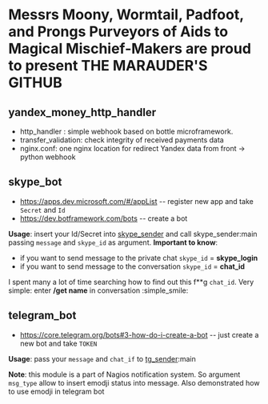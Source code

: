 Messrs Moony, Wormtail, Padfoot, and Prongs
Purveyors of Aids to Magical Mischief-Makers
are proud to present
THE MARAUDER'S GITHUB
=============

**yandex_money_http_handler**
-------
- http_handler : simple webhook based on bottle microframework. 
- transfer_validation: check integrity of received payments data
- nginx.conf: one nginx location for redirect Yandex data from front -> python webhook 

**skype_bot**
-------
- https://apps.dev.microsoft.com/#/appList -- register new app and take `Secret` and `Id`
- https://dev.botframework.com/bots        -- create a bot

**Usage**: insert your Id/Secret into [skype_sender](skype_bot/skype_sender.py) and call skype_sender:main passing `message` and `skype_id` as argument.
**Important to know**: 
* if you want to send message to the private chat `skype_id` = **skype_login**
* if you want to send message to the conversation `skype_id` = **chat_id**
                   
I spent many a lot of time searching how to find out this f**g `chat_id`. Very simple: enter **/get name** in conversation :simple_smile:

**telegram_bot**
-------
- https://core.telegram.org/bots#3-how-do-i-create-a-bot -- just create a new bot and take `TOKEN`

**Usage**: pass your `message` and `chat_if` to [tg_sender](telegram_bot/tg_sender.py):main

**Note**: this module is a part of Nagios notification system. So argument `msg_type` allow to insert emodji status into message. Also demonstrated how to use emodji in telegram bot 

